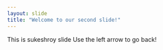 ```yaml
---
layout: slide
title: "Welcome to our second slide!"
---
```

This is sukeshroy slide
Use the left arrow to go back!
